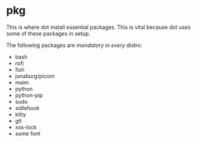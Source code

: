 # pkg

This is where dot install essential packages. This is vital because dot uses some of these packages in setup.

The following packages are *mandatory* in *every* distro:

- bash
- rofi
- fish
- jonaburg/picom
- maim
- python
- python-pip
- sudo
- xidlehook
- kitty
- git
- xss-lock
- some font

